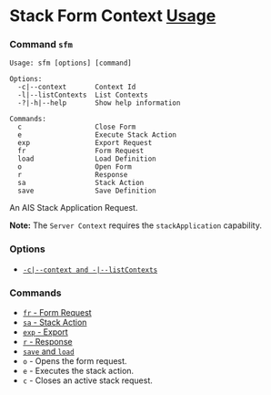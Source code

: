 # Stack Form Context [Usage](../README.md#commands)
### Command `sfm`
```
Usage: sfm [options] [command]

Options:
  -c|--context       Context Id
  -l|--listContexts  List Contexts
  -?|-h|--help       Show help information

Commands:
  c                  Close Form
  e                  Execute Stack Action
  exp                Export Request
  fr                 Form Request
  load               Load Definition
  o                  Open Form
  r                  Response
  sa                 Stack Action
  save               Save Definition
```
An AIS Stack Application Request.

**Note:** The `Server Context` requires the `stackApplication` capability.

### Options
- [`-c|--context and -|--listContexts`](./opt-context-and-list.md)
### Commands
- [`fr` - Form Request](./cmd-fm-d.md)
- [`sa` - Stack Action](./cmd-sa.md)
- [`exp` - Export](./cmd-exp.md)
- [`r` - Response](./cmd-r.md)
- [`save` and `load`](./cmd-save-and-load.md)
- `o` - Opens the form request.
- `e` - Executes the stack action.
- `c` - Closes an active stack request.
